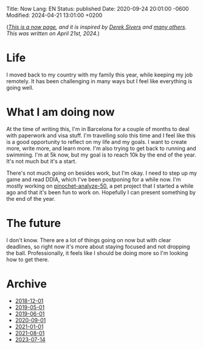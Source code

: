 Title: Now
Lang: EN
Status: published
Date: 2020-09-24 20:01:00 -0600
Modified: 2024-04-21 13:01:00 +0200

(_[This is a now page](https://nownownow.com/about), and it is inspired by [Derek Sivers](https://sivers.org/now3) and [many others](https://nownownow.com/). This was written on April 21st, 2024._)



# Life

I moved back to my country with my family this year, while keeping my job remotely. It has been challenging in many ways but I feel like everything is going well.

# What I am doing now

At the time of writing this, I'm in Barcelona for a couple of months to deal with paperwork and visa stuff. I'm travelling solo this time and I feel like this is a good opportunity to reflect on my life and my goals. I want to create more, write more, and learn more. I'm also trying to get back to running and swimming. I'm at 5k now, but my goal is to reach 10k by the end of the year. It's not much but it's a start.

There's not much going on besides work, but I'm okay. I need to step up my game and read DDIA, which I've been postponing for a while now. I'm mostly working on [pinochet-analyze-50](https://github.com/diegoquintanav/pinochet-analyze-50), a pet project that I started a while ago and that it's been fun to work on. Hopefully I can present something by the end of the year.

# The future

I don't know. There are a lot of things going on now but with clear deadlines, so right now it's more about staying focused and not dropping the ball. Professionally, it feels like I should be doing more so I'm looking how to get there.

# Archive

- [2018-12-01]({filename}now-archive/2018-12-01-now.md)
- [2019-05-01]({filename}now-archive/2019-05-01-now.md)
- [2019-06-01]({filename}now-archive/2019-06-01-now.md)
- [2020-09-01]({filename}now-archive/2020-09-01-now.md)
- [2021-01-01]({filename}now-archive/2021-01-01-now.md)
- [2021-08-01]({filename}now-archive/2021-08-01-now.md)
- [2023-07-14]({filename}now-archive/2023-07-14-now.md)
